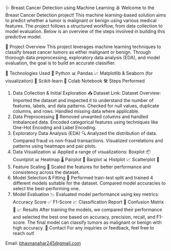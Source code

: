 🩺 Breast Cancer Detection using Machine Learning 🩸
Welcome to the Breast Cancer Detection project! This machine learning-based solution aims to predict whether a tumor is malignant or benign using various medical features. The project follows a structured workflow, from data collection to model evaluation. Below is an overview of the steps involved in building this predictive model.

🚀 Project Overview
This project leverages machine learning techniques to classify breast cancer tumors as either malignant or benign. Through thorough data preprocessing, exploratory data analysis (EDA), and model evaluation, the goal is to build an accurate classifier.

🔧 Technologies Used
🐍 Python
📊 Pandas
📈 Matplotlib & Seaborn (for visualization)
🧠 Scikit-learn
🧬 Colab Notebook
🛠️ Steps Performed
1. Data Collection & Initial Exploration 📥
Dataset Link: Dataset
Overview: Imported the dataset and inspected it to understand the number of features, labels, and data patterns.
Checked for null values, duplicate columns, and rows.
Handled missing data where applicable.
2. Data Preprocessing 🧹
Removed unwanted columns and handled imbalanced data.
Encoded categorical features using techniques like One-Hot Encoding and Label Encoding.
3. Exploratory Data Analysis (EDA) 🔍
Analyzed the distribution of data.
Compared fraud vs non-fraud transactions.
Visualized correlations and patterns using heatmaps and pair plots.
4. Data Visualization 📊
Applied a range of visualizations:
Boxplot 📦
Countplot 📊
Heatmap 🌡️
Pairplot 🔗
Barplot 📊
Histplot 📈
Scatterplot 🔴
5. Feature Scaling 📏
Scaled the features for better performance and consistency across the dataset.
6. Model Selection & Fitting 🤖
Performed train-test split and trained 4 different models suitable for the dataset.
Compared model accuracies to select the best-performing one.
7. Model Evaluation 📉
Evaluated model performance using key metrics:
Accuracy Score ✅
F1-Score 📈
Classification Report 📄
Confusion Matrix 🔲
📈 Results
After training the models, we compared their performance and selected the best one based on accuracy, precision, recall, and F1-score. The final model can classify tumors as malignant or benign with high accuracy.
💬 Contact
For any inquiries or feedback, feel free to reach out!

Email: bhavnanahar245@gmail.com
